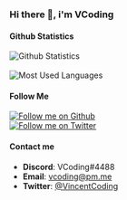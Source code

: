 ### Hi there 👋, i'm VCoding

#### Github Statistics
![Github Statistics](https://github-readme-stats.vercel.app/api?username=vincent-coding&theme=gotham&show_icons=true&count_private=true&hide=contribs)
<br /><br />
![Most Used Languages](https://github-readme-stats.vercel.app/api/top-langs/?username=vincent-coding&theme=gotham&langs_count=6&layout=compact)

#### Follow Me

[![Follow me on Github](https://img.shields.io/github/followers/vincent-coding?style=social)](https://twitter.com/VincentCoding)<br />
[![Follow me on Twitter](https://img.shields.io/twitter/follow/VincentCoding?style=social)](https://github.com/vincent-coding)

#### Contact me
- **Discord**: VCoding#4488
- **Email**: [vcoding@pm.me](mailto:vcoding@pm.me)
- **Twitter**: [@VincentCoding](https://twitter.com/VincentCoding)
